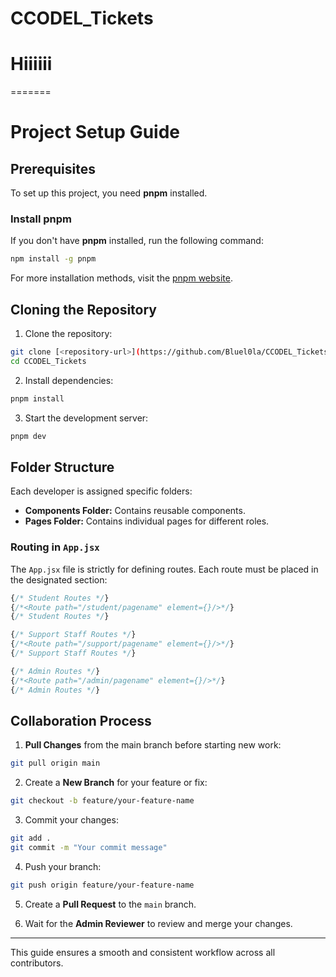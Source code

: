 
# CCODEL_Tickets
# Hiiiiii
=======
# Project Setup Guide

## Prerequisites
To set up this project, you need **pnpm** installed.

### Install pnpm
If you don't have **pnpm** installed, run the following command:
```bash
npm install -g pnpm
```
For more installation methods, visit the [pnpm website](https://pnpm.io/installation).

## Cloning the Repository
1. Clone the repository:
```bash
git clone [<repository-url>](https://github.com/Bluel0la/CCODEL_Tickets.git)
cd CCODEL_Tickets
```

2. Install dependencies:
```bash
pnpm install
```

3. Start the development server:
```bash
pnpm dev
```

## Folder Structure
Each developer is assigned specific folders:
- **Components Folder:** Contains reusable components.
- **Pages Folder:** Contains individual pages for different roles.

### Routing in `App.jsx`
The `App.jsx` file is strictly for defining routes. Each route must be placed in the designated section:
```jsx
{/* Student Routes */}
{/*<Route path="/student/pagename" element={}/>*/}
{/* Student Routes */}

{/* Support Staff Routes */}
{/*<Route path="/support/pagename" element={}/>*/}
{/* Support Staff Routes */}

{/* Admin Routes */}
{/*<Route path="/admin/pagename" element={}/>*/}
{/* Admin Routes */}
```

## Collaboration Process
1. **Pull Changes** from the main branch before starting new work:
```bash
git pull origin main
```

2. Create a **New Branch** for your feature or fix:
```bash
git checkout -b feature/your-feature-name
```

3. Commit your changes:
```bash
git add .
git commit -m "Your commit message"
```

4. Push your branch:
```bash
git push origin feature/your-feature-name
```

5. Create a **Pull Request** to the `main` branch.

6. Wait for the **Admin Reviewer** to review and merge your changes.

---
This guide ensures a smooth and consistent workflow across all contributors.

